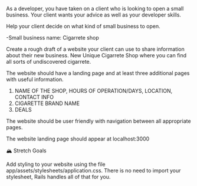 As a developer, you have taken on a client who is looking to open a small business. Your client wants your advice as well as your developer skills.

Help your client decide on what kind of small business to open.

-Small business name: Cigarrete shop

Create a rough draft of a website your client can use to share information about their new business.
New Unique Cigarrete Shop where you can find all sorts of undiscovered cigarrete.

The website should have a landing page and at least three additional pages with useful information.
1. NAME OF THE SHOP, HOURS OF OPERATION/DAYS, LOCATION, CONTACT INFO
2. CIGARETTE BRAND NAME
3. DEALS

The website should be user friendly with navigation between all appropriate pages.


The website landing page should appear at localhost:3000

🏔 Stretch Goals


Add styling to your website using the file app/assets/stylesheets/application.css. There is no need to import your stylesheet, Rails handles all of that for you.